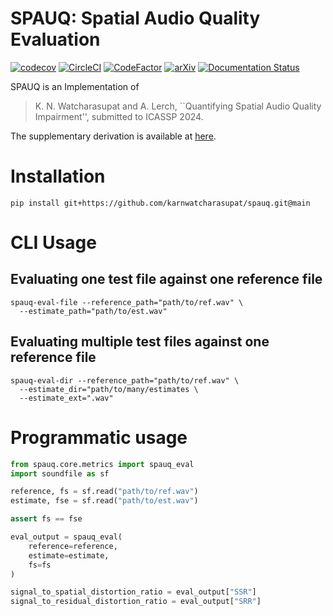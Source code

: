 # SPAUQ: Spatial Audio Quality Evaluation

[![codecov](https://codecov.io/gh/karnwatcharasupat/spauq/branch/main/graph/badge.svg?token=N6GHIM48K4)](https://codecov.io/gh/karnwatcharasupat/spauq) 
[![CircleCI](https://dl.circleci.com/status-badge/img/gh/karnwatcharasupat/spauq/tree/main.svg?style=svg&circle-token=e9a1a1f3087725f6ab4726391e79a2fd213e5e71)](https://dl.circleci.com/status-badge/redirect/gh/karnwatcharasupat/spauq/tree/main)
[![CodeFactor](https://www.codefactor.io/repository/github/karnwatcharasupat/spauq/badge)](https://www.codefactor.io/repository/github/karnwatcharasupat/spauq)
[![arXiv](https://img.shields.io/badge/arXiv-2306.08053-b31b1b.svg)](https://arxiv.org/abs/2306.08053)
[![Documentation Status](https://readthedocs.org/projects/spauq/badge/?version=latest)](https://spauq.readthedocs.io/en/latest/?badge=latest)

SPAUQ is an Implementation of 
> K. N. Watcharasupat and A. Lerch, ``Quantifying Spatial Audio Quality Impairment'', submitted to ICASSP 2024.

The supplementary derivation is available at [here](https://zenodo.org/records/10161156).

# Installation

```shell
pip install git+https://github.com/karnwatcharasupat/spauq.git@main
```

# CLI Usage

## Evaluating one test file against one reference file
```shell
spauq-eval-file --reference_path="path/to/ref.wav" \
  --estimate_path="path/to/est.wav"
```

## Evaluating multiple test files against one reference file
```shell
spauq-eval-dir --reference_path="path/to/ref.wav" \
  --estimate_dir="path/to/many/estimates \
  --estimate_ext=".wav"
```

# Programmatic usage

```python
from spauq.core.metrics import spauq_eval
import soundfile as sf

reference, fs = sf.read("path/to/ref.wav")
estimate, fse = sf.read("path/to/est.wav")

assert fs == fse

eval_output = spauq_eval(
    reference=reference,
    estimate=estimate,
    fs=fs
)

signal_to_spatial_distortion_ratio = eval_output["SSR"]
signal_to_residual_distortion_ratio = eval_output["SRR"]
```
